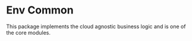 # Env Common

This package implements the cloud agnostic business logic and is one of the core modules.
